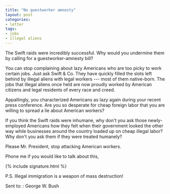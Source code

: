 ```yaml
---
title: "No guestworker amnesty"
layout: post
categories:
- letter
tags:
- jobs
- illegal aliens
---
```


The Swift raids were incredibly successful. Why would you undermine them by calling for a guestworker-amnesty bill?

You can stop complaining about lazy Americans who are too picky to work certain jobs. Just ask Swift & Co. They have quickly filled the slots left behind by illegal aliens with legal workers --- most of them native-born. The jobs that illegal aliens once held are now proudly worked by American citizens and legal residents of every race and creed. 

Appallingly, you characterized Americans as lazy again during your recent press conference. Are you so desperate for cheap foreign labor that you are willing to spread a lie about American workers? 

If you think the Swift raids were inhumane, why don't you ask those newly-employed Americans how they felt when their government looked the other way while businesses around the country loaded up on cheap illegal labor? Why don't you ask them if they were treated humanely? 

Please Mr. President, stop attacking American workers.

Phone me if you would like to talk about this,

{% include signature.html %}

P.S. Illegal immigration is a weapon of mass destruction!

Sent to:
: George W. Bush

